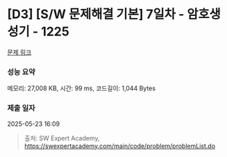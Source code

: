 # [D3] [S/W 문제해결 기본] 7일차 - 암호생성기 - 1225 

[문제 링크](https://swexpertacademy.com/main/code/problem/problemDetail.do?contestProbId=AV14uWl6AF0CFAYD) 

### 성능 요약

메모리: 27,008 KB, 시간: 99 ms, 코드길이: 1,044 Bytes

### 제출 일자

2025-05-23 16:09



> 출처: SW Expert Academy, https://swexpertacademy.com/main/code/problem/problemList.do